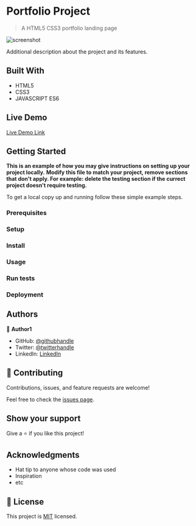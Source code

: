 # Portfolio Project

> A HTML5 CSS3 portfolio landing page

![screenshot](./app_screenshot.png)

Additional description about the project and its features.

## Built With

- HTML5
- CSS3
- JAVASCRIPT ES6

## Live Demo

[Live Demo Link](https://livedemo.com)


## Getting Started

**This is an example of how you may give instructions on setting up your project locally.**
**Modify this file to match your project, remove sections that don't apply. For example: delete the testing section if the currect project doesn't require testing.**


To get a local copy up and running follow these simple example steps.

### Prerequisites

### Setup

### Install

### Usage

### Run tests

### Deployment



## Authors

👤 **Author1**

- GitHub: [@githubhandle](https://github.com/yassinejoundi)
- Twitter: [@twitterhandle](https://twitter.com/yassine.joundi)
- LinkedIn: [LinkedIn](https://linkedin.com/in/yassinejoundi)


## 🤝 Contributing

Contributions, issues, and feature requests are welcome!

Feel free to check the [issues page](../../issues/).

## Show your support

Give a ⭐️ if you like this project!

## Acknowledgments

- Hat tip to anyone whose code was used
- Inspiration
- etc

## 📝 License

This project is [MIT](./MIT.md) licensed.